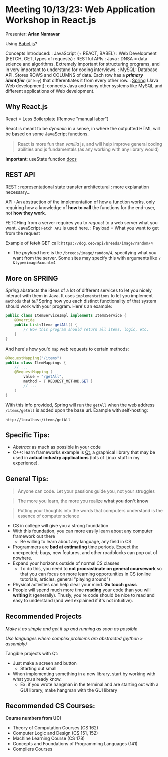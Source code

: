 # Meeting 10/13/23: Web Application Workshop in React.js

Presenter: __Arian Namavar__

Using [Babel.js](https://babeljs.io/)?  

Concepts Introduced:
: JavaScript (+ REACT, BABEL)
: Web Development (FETCH, GET, types of requests)
: RESTful APIs
: Java
: DNSA = data science and algorithms. Extremely important for structuring programs, and in very important to understand for coding interviews.
: MySQL: Database API. Stores ROWS and COLUMNS of data. Each row has a __*primary identifier*__ (or `key`) that differentiates it from every other row.
: [Spring](https://start.spring.io) (Java Web development): connects Java and many other systems like MySQL and different applications of Web development.

## Why React.js

React = Less Boilerplate (Remove "manual labor")

React is meant to be *dynamic* in a sense, in where the outputted HTML will be based on some JavaScript functions.

> React is more fun than *vanilla* js, and will help improve general coding abilities and js fundamentals (as any working with any library would)

__Important__: useState function [docs](https://react.dev/reference/react/useState)

## REST API

[REST](https://www.ibm.com/topics/rest-apis#:~:text=the%20next%20step-,What%20is%20a%20REST%20API%3F,representational%20state%20transfer%20architectural%20style.)
: representational state transfer architectural
: more explanation necessary...

API
: An abstraction of the implementation of how a function works, only requiring how a knowledge of __how to call__ the functions for the end-user, not __how they work__.

FETCHing from a server requires you to *request* to a web server what you want. JavaScript `Fetch API` is used here.
: Payload = What you want to get from the request

Example of ~~fetch~~ GET call: `https://dog.ceo/api/breeds/image/random/4`
 - The *payload* here is the `/breeds/image/random/4`, specifying what you want from the server. Some sites may specify this with arguments like `?&type=image&count=4`

## More on SPRING
*Spring* abstracts the ideas of a lot of different services to let you nicely interact with them in Java. It uses `implementations` to let you implement `methods` that *tell* Spring how you each distinct functionality of that system should work with your program. Here's an example:

```java
public class ItemServiceImpl implements ItemsService {
    @Override
    public List<Item> getAll() {
        // How this program should return all items, logic, etc.
    }
}
```
And here's how you'd `map` web requests to certain methods:
```java
@RequestMapping("/items")
public class ItemMappings {
    // ...
    @RequestMapping (
        value = "/getAll",
        method = { REQUEST_METHOD.GET }
        // ...
    )
}
```

With this info provided, Spring will run the `getAll` when the web address `/items/getAll` is added upon the base url. Example with self-hosting: 

`http://localhost/items/getAll`

## Specific Tips:
- *Abstract* as much as possible in your code
- C++: learn frameworks example is [Qt](https://www.qt.io/), a graphical library that may be used in __actual industry applications__ (lots of Linux stuff in my experience).

## General Tips:
> Anyone can code. Let your passions guide you, not your struggles

> The more you learn, the more you realize __what you don't know__

> Putting your thoughts into the words that computers understand is the essence of computer science

- CS in college will give you a strong foundation
- With this foundation, you can more easily learn about any computer framework out there
  - Be willing to learn about any language, any field in CS
- Programmers are __bad at estimating__ time periods. Expect the unexpected; bugs, new features, and other roadblocks can pop out of nowhere.
- Expand your horizons outside of normal CS classes
  - To do this, you need to __not procrastinate on general coursework__ so that you can focus on more learning opportunities in CS (online tutorials, articles, general "playing around")
- Physical activities can help clear your mind. **Go touch grass**
- People will spend much more time __reading__ your code than you will __writing__ it (generally). Thusly, you're code should be nice to read and easy to understand (and well explained if it's not intuitive).

## Recommended Projects
*Make it as simple and get it up and running as soon as possible*

*Use languages where complex problems are abstracted (python > assembly)*

Tangible projects with Qt:
- Just make  a screen and button
  - Starting out small
- When implementing something in a new library, start by working with what you already know.
  - Ex: if you wrote hangman in the terminal and are starting out with a GUI library, make hangman with the GUI library

## Recommended CS Courses:
__Course numbers from UCI__

- Theory of Computation Courses (CS 162)
- Computer Logic and Design (CS 151, 152)
- Machine Learning Course (CS 178)
- Concepts and Foundations of Programming Languages (141)
- Compilers Courses